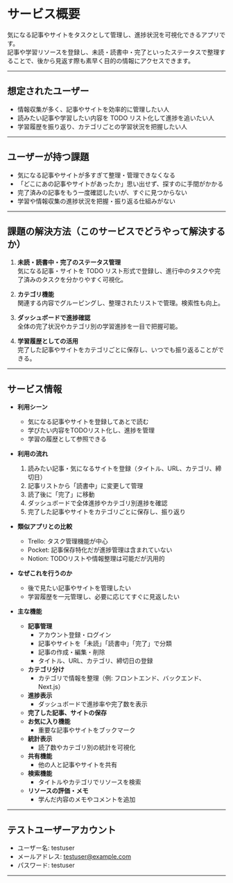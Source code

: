 # サービス概要
気になる記事やサイトをタスクとして管理し、進捗状況を可視化できるアプリです。  
記事や学習リソースを登録し、未読・読書中・完了といったステータスで整理することで、後から見返す際も素早く目的の情報にアクセスできます。

---

## 想定されたユーザー
- 情報収集が多く、記事やサイトを効率的に管理したい人  
- 読みたい記事や学習したい内容を TODO リスト化して進捗を追いたい人  
- 学習履歴を振り返り、カテゴリごとの学習状況を把握したい人  

---

## ユーザーが持つ課題
- 気になる記事やサイトが多すぎて整理・管理できなくなる  
- 「どこにあの記事やサイトがあったか」思い出せず、探すのに手間がかかる  
- 完了済みの記事をもう一度確認したいが、すぐに見つからない  
- 学習や情報収集の進捗状況を把握・振り返る仕組みがない  

---

## 課題の解決方法（このサービスでどうやって解決するか）
1. **未読・読書中・完了のステータス管理**  
   気になる記事・サイトを TODO リスト形式で登録し、進行中のタスクや完了済みのタスクを分かりやすく可視化。  

2. **カテゴリ機能**  
   関連する内容でグルーピングし、整理されたリストで管理。検索性も向上。  

3. **ダッシュボードで進捗確認**  
   全体の完了状況やカテゴリ別の学習進捗を一目で把握可能。  

4. **学習履歴としての活用**  
   完了した記事やサイトをカテゴリごとに保存し、いつでも振り返ることができる。  

---

## サービス情報
- **利用シーン**  
  - 気になる記事やサイトを登録してあとで読む  
  - 学びたい内容をTODOリスト化し、進捗を管理  
  - 学習の履歴として参照できる  

- **利用の流れ**  
  1. 読みたい記事・気になるサイトを登録（タイトル、URL、カテゴリ、締切日）  
  2. 記事リストから「読書中」に変更して管理  
  3. 読了後に「完了」に移動  
  4. ダッシュボードで全体進捗やカテゴリ別進捗を確認  
  5. 完了した記事やサイトをカテゴリごとに保存し、振り返り  

- **類似アプリとの比較**  
  - Trello: タスク管理機能が中心  
  - Pocket: 記事保存特化だが進捗管理は含まれていない  
  - Notion: TODOリストや情報整理は可能だが汎用的  

- **なぜこれを行うのか**  
  - 後で見たい記事やサイトを管理したい  
  - 学習履歴を一元管理し、必要に応じてすぐに見返したい  

- **主な機能**  
  - **記事管理**  
    - アカウント登録・ログイン  
    - 記事やサイトを「未読」「読書中」「完了」で分類  
    - 記事の作成・編集・削除  
    - タイトル、URL、カテゴリ、締切日の登録  
  - **カテゴリ分け**  
    - カテゴリで情報を整理（例: フロントエンド、バックエンド、Next.js）  
  - **進捗表示**  
    - ダッシュボードで進捗率や完了数を表示  
  - **完了した記事、サイトの保存**  
  - **お気に入り機能**  
    - 重要な記事やサイトをブックマーク  
  - **統計表示**  
    - 読了数やカテゴリ別の統計を可視化  
  - **共有機能**  
    - 他の人と記事やサイトを共有  
  - **検索機能**  
    - タイトルやカテゴリでリソースを検索  
  - **リソースの評価・メモ**  
    - 学んだ内容のメモやコメントを追加  

---

## テストユーザーアカウント
- ユーザー名: testuser
- メールアドレス: testuser@example.com
- パスワード: testuser

---
